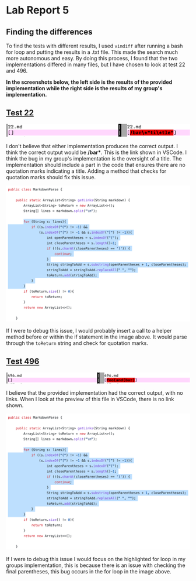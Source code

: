 # Lab Report 5

## Finding the differences 
To find the tests with different results, I used `vimdiff` after running a bash for loop and putting the results in a .txt file. This made the search much more autonomous and easy. By doing this process, I found that the two implementations differed in many files, but I have chosen to look at test 22 and 496.

**In the screenshots below, the left side is the results of the provided implementation while the right side is the results of my group's implementation.**
    
## [Test 22](https://github.com/nidhidhamnani/markdown-parser/blob/main/test-files/22.md)

![](22.png)

I don't believe that either implementation produces the correct output. I think the correct output would be **/bar\***. This is the link shown in VSCode. I think the bug in my group's implementation is the oversight of a title. The implementation should include a part in the code that ensures there are no quotation marks indicating a title. Adding a method that checks for quotation marks should fix this issue. 

![](wheretofix22.png)

If I were to debug this issue, I would probably insert a call to a helper method before or within the if statement in the image above. It would parse through the `toReturn` string and check for quotation marks.

## [Test 496](https://github.com/nidhidhamnani/markdown-parser/blob/main/test-files/496.md)

![](496.png)

I believe that the provided implementation had the correct output, with no links. When I look at the preview of this file in VSCode, there is no link shown.

![](wheretofix496.png)

If I were to debug this issue I would focus on the highlighted for loop in my groups implementation, this is because there is an issue with checking the final parentheses, this bug occurs in the for loop in the image above.